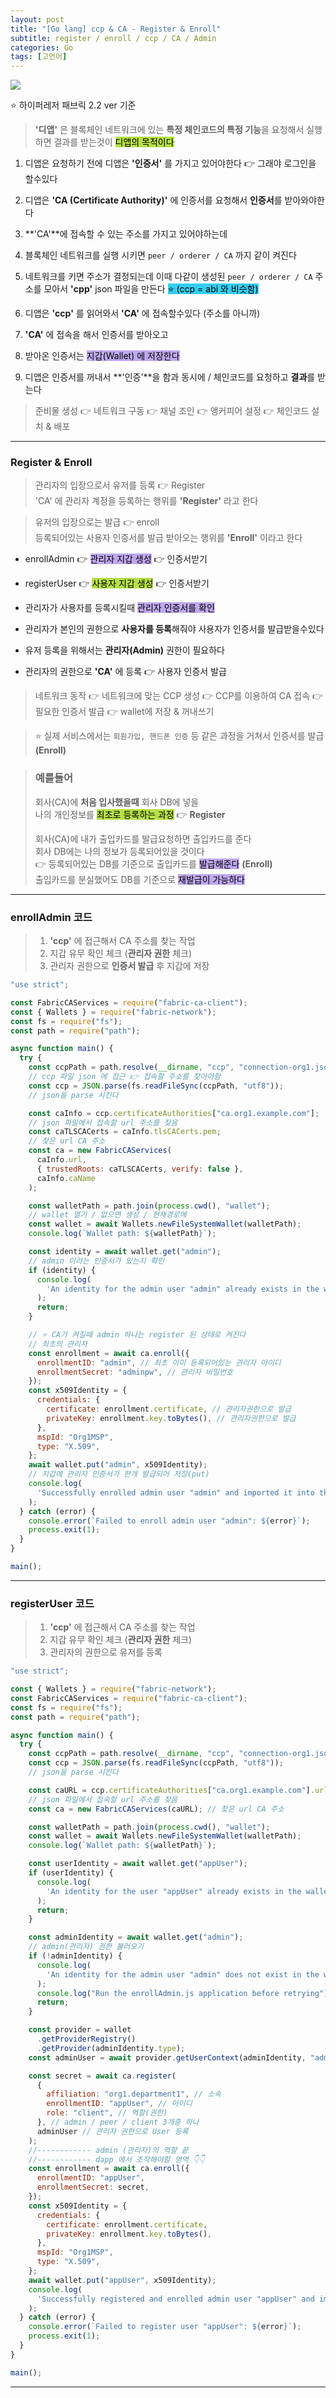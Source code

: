```yaml
---
layout: post
title: "[Go lang] ccp & CA - Register & Enroll"
subtitle: register / enroll / ccp / CA / Admin
categories: Go
tags: [고언어]
---
```


![](https://velog.velcdn.com/images/-__-/post/beb1cc2e-771d-4b36-b0c6-6a5dd7740082/image.png)

⭐ 하이퍼레저 패브릭 2.2 ver 기준

> **'디앱'** 은 블록체인 네트워크에 있는 **특정 체인코드의 특정 기능**을 요청해서 실행하면 결과를 받는것이 <span style="background-color:#B5E045; color:#000;">디앱의 목적이다</span>

1. 디앱은 요청하기 전에 디앱은 **'인증서'** 를 가지고 있어야한다
   👉 그래야 로그인을 할수있다

2. 디앱은 **'CA (Certificate Authority)'** 에 인증서를 요청해서 **인증서**를 받아와야한다

3. **'CA'**에 접속할 수 있는 주소를 가지고 있어야하는데

4. 블록체인 네트워크를 실행 시키면 `peer / orderer / CA` 까지 같이 켜진다

5. 네트워크를 키면 주소가 결정되는데 이때 다같이 생성된
   `peer / orderer / CA` 주소를 모아서 **'cpp'** json 파일을 만든다
   <span style="background-color:#34CDEF; color:#000;">⭐ (ccp = abi 와 비슷함)</span>

6. 디앱은 **'ccp'** 를 읽어와서 **'CA'** 에 접속할수있다 (주소를 아니까)

7. **'CA'** 에 접속을 해서 인증서를 받아오고

8. 받아온 인증서는 <span style="background-color:#BFA8EE; color:#000;">지갑(Wallet) 에 저장한다</span>

9. 디앱은 인증서를 꺼내서 **'인증'**을 함과 동시에 / 체인코드를 요청하고 **결과**를 받는다

> 준비물 생성 👉 네트워크 구동 👉 채널 조인 👉 앵커피어 설정 👉 체인코드 설치 & 배포

---

### Register & Enroll

> 관리자의 입장으로서 유저를 등록 👉 Register<br>
> 'CA' 에 관리자 계정을 등록하는 행위를 **'Register'** 라고 한다

> 유저의 입장으로는 발급 👉 enroll<br>
> 등록되어있는 사용자 인증서를 발급 받아오는 행위를 **'Enroll'** 이라고 한다

- enrollAdmin 👉 <span style="background-color:#BFA8EE; color:#000;">관리자 지갑 생성</span> 👉 인증서받기

- registerUser 👉 <span style="background-color:#B5E045; color:#000;">사용자 지갑 생성</span> 👉 인증서받기

- 관리자가 사용자를 등록시킬때 <span style="background-color:#BFA8EE; color:#000;">관리자 인증서를 확인</span>

- 관리자가 본인의 권한으로 **사용자를 등록**해줘야 사용자가 인증서를 발급받을수있다

- 유저 등록을 위해서는 **관리자(Admin)** 권한이 필요하다

- 관리자의 권한으로 **'CA'** 에 등록 👉 사용자 인증서 발급

> 네트워크 동작 👉 네트워크에 맞는 CCP 생성 👉 CCP를 이용하여 CA 접속 👉 필요한 인증서 발급 👉 wallet에 저장 & 꺼내쓰기

> ⭐ 실제 서비스에서는 `회원가입, 핸드폰 인증` 등 같은 과정을 거쳐서 인증서를 발급 **(Enroll)**

> ### 예를들어
>
> 회사(CA)에 **처음 입사했을때** 회사 DB에 넣을 <br>
> 나의 개인정보를 <span style="background-color:#B5E045; color:#000;">최초로 등록하는 과정</span>
> 👉 **Register** <br>
>
> 회사(CA)에 내가 출입카드를 발급요청하면 출입카드를 준다<br>
> 회사 DB에는 나의 정보가 등록되어있을 것이다<br>
> 👉 등록되어있는 DB를 기준으로 출입카드를 <span style="background-color:#BFA8EE; color:#000;">발급해준다</span> **(Enroll)**<br>
> 출입카드를 분실했어도 DB를 기준으로 <span style="background-color:#BFA8EE; color:#000;">재발급이 가능하다</span>

---

### enrollAdmin 코드

> 1. **'ccp'** 에 접근해서 CA 주소를 찾는 작업
> 2. 지갑 유무 확인 체크 (**관리자 권한** 체크)
> 3. 관리자 권한으로 **인증서 발급** 후 지갑에 저장

```js
"use strict";

const FabricCAServices = require("fabric-ca-client");
const { Wallets } = require("fabric-network");
const fs = require("fs");
const path = require("path");

async function main() {
  try {
    const ccpPath = path.resolve(__dirname, "ccp", "connection-org1.json");
    // ccp 파일 json 에 접근 👉 접속할 주소를 찾아야함
    const ccp = JSON.parse(fs.readFileSync(ccpPath, "utf8"));
    // json을 parse 시킨다

    const caInfo = ccp.certificateAuthorities["ca.org1.example.com"];
    // json 파일에서 접속할 url 주소를 찾음
    const caTLSCACerts = caInfo.tlsCACerts.pem;
    // 찾은 url CA 주소
    const ca = new FabricCAServices(
      caInfo.url,
      { trustedRoots: caTLSCACerts, verify: false },
      caInfo.caName
    );

    const walletPath = path.join(process.cwd(), "wallet");
    // wallet 열기 / 없으면 생성 / 현재경로에
    const wallet = await Wallets.newFileSystemWallet(walletPath);
    console.log(`Wallet path: ${walletPath}`);

    const identity = await wallet.get("admin");
    // admin 이라는 인증서가 있는지 확인
    if (identity) {
      console.log(
        'An identity for the admin user "admin" already exists in the wallet'
      );
      return;
    }

    // ⭐ CA가 켜질때 admin 하나는 register 된 상태로 켜진다
    // 최초의 관리자
    const enrollment = await ca.enroll({
      enrollmentID: "admin", // 최초 이미 등록되어있는 관리자 아이디
      enrollmentSecret: "adminpw", // 관리자 비밀번호
    });
    const x509Identity = {
      credentials: {
        certificate: enrollment.certificate, // 관리자권한으로 발급
        privateKey: enrollment.key.toBytes(), // 관리자권한으로 발급
      },
      mspId: "Org1MSP",
      type: "X.509",
    };
    await wallet.put("admin", x509Identity);
    // 지갑에 관리자 인증서가 한개 발급되어 저장(put)
    console.log(
      'Successfully enrolled admin user "admin" and imported it into the wallet'
    );
  } catch (error) {
    console.error(`Failed to enroll admin user "admin": ${error}`);
    process.exit(1);
  }
}

main();
```

---

### registerUser 코드

> 1. **'ccp'** 에 접근해서 CA 주소를 찾는 작업
> 2. 지갑 유무 확인 체크 (**관리자 권한** 체크)
> 3. 관리자의 권한으로 유저를 등록

```js
"use strict";

const { Wallets } = require("fabric-network");
const FabricCAServices = require("fabric-ca-client");
const fs = require("fs");
const path = require("path");

async function main() {
  try {
    const ccpPath = path.resolve(__dirname, "ccp", "connection-org1.json"); // ccp 파일 json 에 접근 👉 접속할 주소를 찾아야함
    const ccp = JSON.parse(fs.readFileSync(ccpPath, "utf8"));
    // json을 parse 시킨다

    const caURL = ccp.certificateAuthorities["ca.org1.example.com"].url;
    // json 파일에서 접속할 url 주소를 찾음
    const ca = new FabricCAServices(caURL); // 찾은 url CA 주소

    const walletPath = path.join(process.cwd(), "wallet");
    const wallet = await Wallets.newFileSystemWallet(walletPath);
    console.log(`Wallet path: ${walletPath}`);

    const userIdentity = await wallet.get("appUser");
    if (userIdentity) {
      console.log(
        'An identity for the user "appUser" already exists in the wallet'
      );
      return;
    }

    const adminIdentity = await wallet.get("admin");
    // admin(관리자) 권한 불러오기
    if (!adminIdentity) {
      console.log(
        'An identity for the admin user "admin" does not exist in the wallet'
      );
      console.log("Run the enrollAdmin.js application before retrying");
      return;
    }

    const provider = wallet
      .getProviderRegistry()
      .getProvider(adminIdentity.type);
    const adminUser = await provider.getUserContext(adminIdentity, "admin"); // 관리자권한 생성

    const secret = await ca.register(
      {
        affiliation: "org1.department1", // 소속
        enrollmentID: "appUser", // 아이디
        role: "client", // 역할(권한)
      }, // admin / peer / client 3개중 하나
      adminUser // 관리자 권한으로 User 등록
    );
    //------------ admin (관리자)의 역할 끝
    //------------ dapp 에서 조작해야할 영역 👇👇
    const enrollment = await ca.enroll({
      enrollmentID: "appUser",
      enrollmentSecret: secret,
    });
    const x509Identity = {
      credentials: {
        certificate: enrollment.certificate,
        privateKey: enrollment.key.toBytes(),
      },
      mspId: "Org1MSP",
      type: "X.509",
    };
    await wallet.put("appUser", x509Identity);
    console.log(
      'Successfully registered and enrolled admin user "appUser" and imported it into the wallet'
    );
  } catch (error) {
    console.error(`Failed to register user "appUser": ${error}`);
    process.exit(1);
  }
}

main();
```

---
